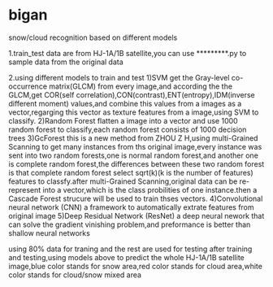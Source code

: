 # bigan
snow/cloud recognition based on different models

1.train_test data are from HJ-1A/1B satellite,you can use *********.py to sample data from the original data

2.using different models to train and test
1)SVM
get the Gray-level co-occurrence matrix(GLCM) from every image,and according the the GLCM,get COR(self correlation),CON(contrast),ENT(entropy),IDM(inverse different moment) values,and combine this values from a images as a vector,regarging this vector as texture features from a image,using SVM to classify.
2)Random Forest
flatten a image into a vector and use 1000 random forest to classify,each random forest consists of 1000 decision trees
3)GcForest
this is a new method from ZHOU Z H,using multi-Grained Scanning to get many instances from ths original image,every instance was sent into two random forests,one is normal random forest,and another one is complete random forest,the differences between these two random forest is that complete random forest select sqrt(k)(k is the number of features) features to classfy.after multi-Grained Scanning,original data can be re-represent into a vector,which is the class probilities of one instance.then a Cascade Forest strucure will be used to train thses vectors.
4)Convolutional neural network (CNN)
a framework to automatically extrate features from original image
5)Deep Residual Network (ResNet)
a deep neural nework that can solve the gradient vinishing problem,and preformance is better than shallow neural networks

using 80% data for traning and the rest are used for testing
after training and testing,using models above to predict the whole HJ-1A/1B satellite image,blue color stands for snow area,red color stands for cloud area,white color stands for cloud/snow mixed area
